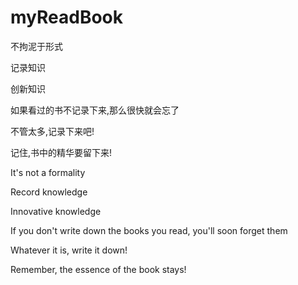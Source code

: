 # myReadBook
不拘泥于形式

记录知识

创新知识

如果看过的书不记录下来,那么很快就会忘了

不管太多,记录下来吧!

记住,书中的精华要留下来!


It's not a formality

Record knowledge

Innovative knowledge

If you don't write down the books you read, you'll soon forget them

Whatever it is, write it down!

Remember, the essence of the book stays!